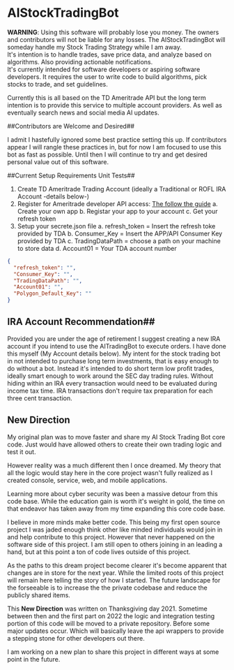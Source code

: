 # AIStockTradingBot

**WARNING**: Using this software will probably lose you money. The owners and contributors will not be liable for any losses. 
The AIStockTradingBot will someday handle my Stock Trading Strategy while I am away.   
It's intention is to handle trades, save price data, and analyze based on algorithms.  Also providing actionable notifications.  
It's currently intended for software developers or aspiring software developers.  It requires the user to write code to build algorithms, pick stocks to trade, and set guidelines.

Currently this is all based on the TD Ameritrade API but the long term intention is to provide this service to multiple account providers.  As well as eventually search news and social media AI updates. 

##Contributors are Welcome and Desired##

I admit I hastefully ignored some best practice setting this up.  If contributors appear I will rangle these practices in, but for now I am focused to use this bot as fast as possible.  Until then I will continue to try and get desired personal value out of this software.

##Current Setup Requirements Unit Tests##

1.  Create TD Ameritrade Trading Account (ideally a Traditional or ROFL IRA Account -details below-)
2.	Register for Ameritrade developer API access: [The follow the guide](https://developer.tdameritrade.com/content/phase-1-authentication-update-xml-based-api)
	a.  Create your own app
	b.  Registar your app to your account
	c.  Get your refresh token 
3.  Setup your secrete.json file
	a.  refresh_token = Insert the refresh toke provided by TDA
	b.  Consumer_Key = Insert the APP/API Consumer Key provided by TDA
	c.	TradingDataPath = choose a path on your machine to store data
	d.	Account01 = Your TDA account number
```JSON
{
  "refresh_token": "",
  "Consumer_Key": "",
  "TradingDataPath": "",
  "Account01": "",
  "Polygon_Default_Key": ""
}
```

## IRA Account Recommendation##

Provided you are under the age of retirement I suggest creating a new IRA account if you intend to use the AITradingBot to execute orders.  I have done this myself (My Account details below).  My intent for the stock trading bot in not intended to purchase long term investments, that is easy enough to do without a bot.  Instead it's intended to do short term low profit trades, ideally smart enough to work around the SEC day trading rules.  Without hiding within an IRA every transaction would need to be evaluated during income tax time.  IRA transactions don't require tax preparation for each three cent transaction.

## New Direction

My original plan was to move faster and share my AI Stock Trading Bot core code.  Just would have allowed others to create their own trading logic and test it out.  

However reality was a much different then I once dreamed.  My theory that all the logic would stay here in the core project wasn't fully realized as I created console, service, web, and mobile applications.   

Learning more about cyber security was been a massive detour from this code base.  While the education gain is worth it's weight in gold, the time on that endeavor has taken away from my time expanding this core code base. 

I believe in more minds make better code.  This being my first open source project I was jaded enough think other like minded individuals would join in and help contribute to this project.  However that never happened on the software side of this project.  I am still open to others joining in an leading a hand, but at this point a ton of code lives outside of this project.  

As the paths to this dream project become clearer it's become apparent that changes are in store for the next year.  While the limited roots of this project will remain here telling the story of how I started.  The future landscape for the forseeable is to increase the the private codebase and reduce the publicly shared items.  

This **New Direction** was written on Thanksgiving day 2021.  Sometime between then and the first part on 2022 the logic and integration testing portion of this code will be moved to a private repository.  Before some major updates occur.  Which will basically leave the api wrappers to provide a stepping stone for other developers out there.

I am working on a new plan to share this project in different ways at some point in the future.